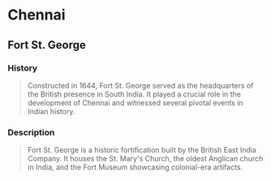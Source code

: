 # Chennai 
 ## Fort St. George 
  
 ### History 
 > Constructed in 1644, Fort St. George served as the headquarters of the British presence in South India. It played a crucial role in the development of Chennai and witnessed several pivotal events in Indian history. 
  
 ### Description 
 > Fort St. George is a historic fortification built by the British East India Company. It houses the St. Mary's Church, the oldest Anglican church in India, and the Fort Museum showcasing colonial-era artifacts.